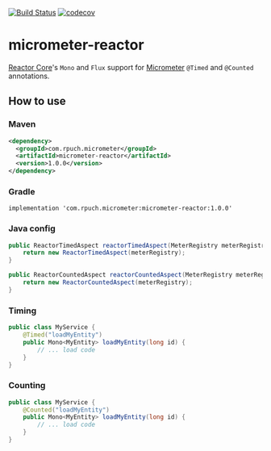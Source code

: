 [![Build Status](https://travis-ci.com/rpuch/micrometer-reactor.svg?branch=master)](https://travis-ci.com/rpuch/micrometer-reactor)
[![codecov](https://codecov.io/gh/rpuch/micrometer-reactor/branch/master/graph/badge.svg?token=PGLWPN3N61)](https://codecov.io/gh/rpuch/micrometer-reactor)

# micrometer-reactor #

[Reactor Core](https://github.com/reactor/reactor-core)'s `Mono` and `Flux` support for
[Micrometer](https://github.com/micrometer-metrics/micrometer) `@Timed` and `@Counted` annotations.

## How to use ##

### Maven ###

```xml
<dependency>
  <groupId>com.rpuch.micrometer</groupId>
  <artifactId>micrometer-reactor</artifactId>
  <version>1.0.0</version>
</dependency>
```

### Gradle ###

```
implementation 'com.rpuch.micrometer:micrometer-reactor:1.0.0'
```

### Java config ###

```java
public ReactorTimedAspect reactorTimedAspect(MeterRegistry meterRegistry) {
    return new ReactorTimedAspect(meterRegistry);
}

public ReactorCountedAspect reactorCountedAspect(MeterRegistry meterRegistry) {
    return new ReactorCountedAspect(meterRegistry);
}
```

### Timing ###

```java
public class MyService {
    @Timed("loadMyEntity")
    public Mono<MyEntity> loadMyEntity(long id) {
        // ... load code
    }
}

```
### Counting ###

```java
public class MyService {
    @Counted("loadMyEntity")
    public Mono<MyEntity> loadMyEntity(long id) {
        // ... load code
    }
}
```